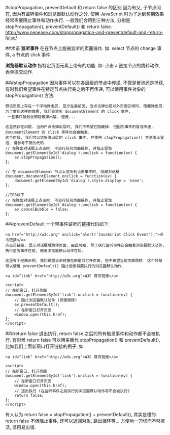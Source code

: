 #stopPropagation, preventDefault 和 return false 的区别
    因为有父, 子节点同在, 因为有监听事件和浏览器默认动作之分. 使用 JavaScript 时为了达到预期效果经常需要阻止事件和动作执行.
     一般我们会用到三种方法, 分别是 stopPropagation(), preventDefault() 和 return false.
     http://www.neoease.com/stoppropagation-and-preventdefault-and-return-false/
     
##术语
**监听事件**  在在节点上能被监听的页面操作. 如: select 节点的 change 事件, a 节点的 click 事件.

**浏览器默认动作** 指特定页面元素上带有的功能. 如: 点击 a 链接节点的跳转动作, 表单提交动作.

###stopPropagation
    因为事件可以在各层级的节点中传递, 不管是冒泡还是捕获, 有时我们希望事件在特定节点执行完之后不再传递, 可以使用事件对象的 stopPropagation() 方法.
    
    假设页面上存在一个浮动弹出层, 显示在最前面, 当点击弹出层以外页面区域时, 隐藏弹出层. 为了做到这样的效果, 我们会监听 documentElement 的 click 事件,
     一旦事件被触发即隐藏弹出层. 但是...
   
    这显然存在问题. 当用户点击弹出层时, 我们不希望它隐藏掉. 但因为事件的冒泡传递, documentElement 的 click 事件也会被触发. 
    这个时候, 我们可以监听弹出层的 click 事件, 并使用 stopPropagation() 方法阻止冒泡. 请参考下面的代码.
    // 在弹出对话框上点击时, 不进行任何页面操作, 并阻止冒泡
    document.getElementById('dialog').onclick = function(ev) {
    	ev.stopPropagation();
    };
     
    // 在 documentElement 节点上监听到点击事件时, 隐藏对话框
    document.documentElement.onclick = function(ev) {
    	document.getElementById('dialog').style.display = 'none';
    };
    
    //IE8以下
    // 在弹出对话框上点击时, 不进行任何页面操作, 并阻止冒泡
    document.getElementById('dialog').onclick = function(ev) {
    	ev.cancelBubble = false;
    };
###preventDefault
    一个带事件监听的链接代码如下:
    
    <a href="http://w3c.org" onclick="alert('JavaScript Click Event');">点击链接</a>
    点击该链接, 显示对话框后跳转页面. 由此可知, 除了执行监听事件还会触发浏览器默认动作; 执行监听事件在前, 触发浏览器默认动作在后.
    
    这里有个经典示例, 我们希望点击链接在新窗口打开页面, 但不希望当前页面跳转. 这个时候可以使用 preventDefault() 阻止后面将要执行的浏览器默认动作.
    
    <a id="link" href="http://w3c.org">W3C 首页链接</a>
     
    <script>
    // 在新窗口, 打开页面
    document.getElementById('link').onclick = function(ev) {
    	// 阻止浏览器默认动作 (页面跳转)
    	ev.preventDefault();
    	// 在新窗口打开页面
    	window.open(this.href);
    };
    </script>
    
###return false
    退出执行, return false 之后的所有触发事件和动作都不会被执行. 有时候 return false 可以用来替代 stopPropagation() 和 preventDefault(),
     比如我们上面新窗口打开链接的例子, 如:
    
    <a id="link" href="http://w3c.org">W3C 首页链接</a>
     
    <script>
    // 在新窗口, 打开页面
    document.getElementById('link').onclick = function(ev) {
    	// 在新窗口打开页面
    	window.open(this.href);
    	// 退出执行 (在监听事件之后执行的浏览器默认动作将不会被执行)
    	return false;
    };
    </script>

有人认为 return false = stopPropagation() + preventDefault(), 其实是错的. return false 不但阻止事件, 还可以返回对象, 跳出循环等... 方便地一刀切而不够灵活, 滥用易出错.
    
